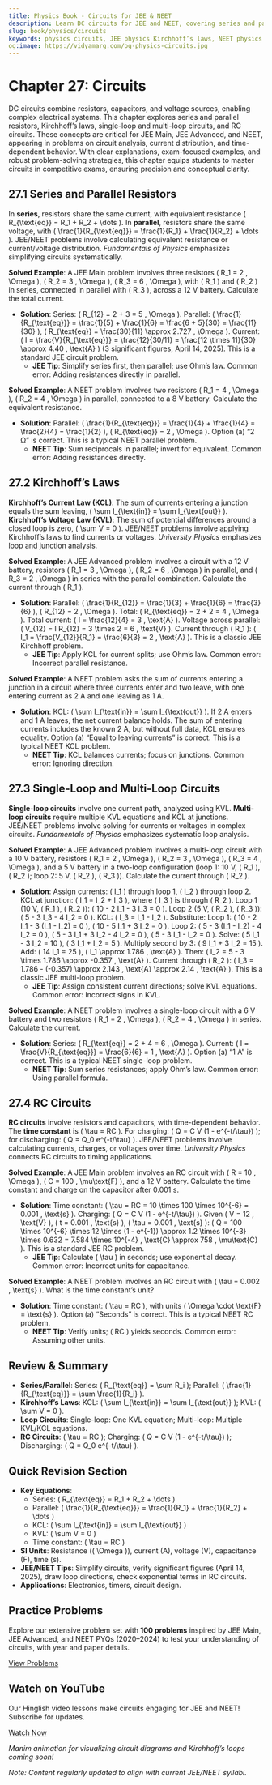 ```yaml
---
title: Physics Book - Circuits for JEE & NEET
description: Learn DC circuits for JEE and NEET, covering series and parallel resistors, Kirchhoff’s laws, loop circuits, and RC circuits, with practice MCQs.
slug: book/physics/circuits
keywords: physics circuits, JEE physics Kirchhoff’s laws, NEET physics RC circuits, current electricity
og:image: https://vidyamarg.com/og-physics-circuits.jpg
---
```


# Chapter 27: Circuits

DC circuits combine resistors, capacitors, and voltage sources, enabling complex electrical systems. This chapter explores series and parallel resistors, Kirchhoff’s laws, single-loop and multi-loop circuits, and RC circuits. These concepts are critical for JEE Main, JEE Advanced, and NEET, appearing in problems on circuit analysis, current distribution, and time-dependent behavior. With clear explanations, exam-focused examples, and robust problem-solving strategies, this chapter equips students to master circuits in competitive exams, ensuring precision and conceptual clarity.

## 27.1 Series and Parallel Resistors

In **series**, resistors share the same current, with equivalent resistance \( R_{\text{eq}} = R_1 + R_2 + \dots \). In **parallel**, resistors share the same voltage, with \( \frac{1}{R_{\text{eq}}} = \frac{1}{R_1} + \frac{1}{R_2} + \dots \). JEE/NEET problems involve calculating equivalent resistance or current/voltage distribution. *Fundamentals of Physics* emphasizes simplifying circuits systematically.

**Solved Example**: A JEE Main problem involves three resistors \( R_1 = 2 \, \Omega \), \( R_2 = 3 \, \Omega \), \( R_3 = 6 \, \Omega \), with \( R_1 \) and \( R_2 \) in series, connected in parallel with \( R_3 \), across a 12 V battery. Calculate the total current.
- **Solution**: Series: \( R_{12} = 2 + 3 = 5 \, \Omega \). Parallel: \( \frac{1}{R_{\text{eq}}} = \frac{1}{5} + \frac{1}{6} = \frac{6 + 5}{30} = \frac{11}{30} \), \( R_{\text{eq}} = \frac{30}{11} \approx 2.727 \, \Omega \). Current: \( I = \frac{V}{R_{\text{eq}}} = \frac{12}{30/11} = \frac{12 \times 11}{30} \approx 4.40 \, \text{A} \) (3 significant figures, April 14, 2025). This is a standard JEE circuit problem.
  - **JEE Tip**: Simplify series first, then parallel; use Ohm’s law. Common error: Adding resistances directly in parallel.

**Solved Example**: A NEET problem involves two resistors \( R_1 = 4 \, \Omega \), \( R_2 = 4 \, \Omega \) in parallel, connected to a 8 V battery. Calculate the equivalent resistance.
- **Solution**: Parallel: \( \frac{1}{R_{\text{eq}}} = \frac{1}{4} + \frac{1}{4} = \frac{2}{4} = \frac{1}{2} \), \( R_{\text{eq}} = 2 \, \Omega \). Option (a) “2 Ω” is correct. This is a typical NEET parallel problem.
  - **NEET Tip**: Sum reciprocals in parallel; invert for equivalent. Common error: Adding resistances directly.

## 27.2 Kirchhoff’s Laws

**Kirchhoff’s Current Law (KCL)**: The sum of currents entering a junction equals the sum leaving, \( \sum I_{\text{in}} = \sum I_{\text{out}} \). **Kirchhoff’s Voltage Law (KVL)**: The sum of potential differences around a closed loop is zero, \( \sum V = 0 \). JEE/NEET problems involve applying Kirchhoff’s laws to find currents or voltages. *University Physics* emphasizes loop and junction analysis.

**Solved Example**: A JEE Advanced problem involves a circuit with a 12 V battery, resistors \( R_1 = 3 \, \Omega \), \( R_2 = 6 \, \Omega \) in parallel, and \( R_3 = 2 \, \Omega \) in series with the parallel combination. Calculate the current through \( R_1 \).
- **Solution**: Parallel: \( \frac{1}{R_{12}} = \frac{1}{3} + \frac{1}{6} = \frac{3}{6} \), \( R_{12} = 2 \, \Omega \). Total: \( R_{\text{eq}} = 2 + 2 = 4 \, \Omega \). Total current: \( I = \frac{12}{4} = 3 \, \text{A} \). Voltage across parallel: \( V_{12} = I R_{12} = 3 \times 2 = 6 \, \text{V} \). Current through \( R_1 \): \( I_1 = \frac{V_{12}}{R_1} = \frac{6}{3} = 2 \, \text{A} \). This is a classic JEE Kirchhoff problem.
  - **JEE Tip**: Apply KCL for current splits; use Ohm’s law. Common error: Incorrect parallel resistance.

**Solved Example**: A NEET problem asks the sum of currents entering a junction in a circuit where three currents enter and two leave, with one entering current as 2 A and one leaving as 1 A.
- **Solution**: KCL: \( \sum I_{\text{in}} = \sum I_{\text{out}} \). If 2 A enters and 1 A leaves, the net current balance holds. The sum of entering currents includes the known 2 A, but without full data, KCL ensures equality. Option (a) “Equal to leaving currents” is correct. This is a typical NEET KCL problem.
  - **NEET Tip**: KCL balances currents; focus on junctions. Common error: Ignoring direction.

## 27.3 Single-Loop and Multi-Loop Circuits

**Single-loop circuits** involve one current path, analyzed using KVL. **Multi-loop circuits** require multiple KVL equations and KCL at junctions. JEE/NEET problems involve solving for currents or voltages in complex circuits. *Fundamentals of Physics* emphasizes systematic loop analysis.

**Solved Example**: A JEE Advanced problem involves a multi-loop circuit with a 10 V battery, resistors \( R_1 = 2 \, \Omega \), \( R_2 = 3 \, \Omega \), \( R_3 = 4 \, \Omega \), and a 5 V battery in a two-loop configuration (loop 1: 10 V, \( R_1 \), \( R_2 \); loop 2: 5 V, \( R_2 \), \( R_3 \)). Calculate the current through \( R_2 \).
- **Solution**: Assign currents: \( I_1 \) through loop 1, \( I_2 \) through loop 2. KCL at junction: \( I_1 = I_2 + I_3 \), where \( I_3 \) is through \( R_2 \). Loop 1 (10 V, \( R_1 \), \( R_2 \)): \( 10 - 2 I_1 - 3 I_3 = 0 \). Loop 2 (5 V, \( R_2 \), \( R_3 \)): \( 5 - 3 I_3 - 4 I_2 = 0 \). KCL: \( I_3 = I_1 - I_2 \). Substitute: Loop 1: \( 10 - 2 I_1 - 3 (I_1 - I_2) = 0 \), \( 10 - 5 I_1 + 3 I_2 = 0 \). Loop 2: \( 5 - 3 (I_1 - I_2) - 4 I_2 = 0 \), \( 5 - 3 I_1 + 3 I_2 - 4 I_2 = 0 \), \( 5 - 3 I_1 - I_2 = 0 \). Solve: \( 5 I_1 - 3 I_2 = 10 \), \( 3 I_1 + I_2 = 5 \). Multiply second by 3: \( 9 I_1 + 3 I_2 = 15 \). Add: \( 14 I_1 = 25 \), \( I_1 \approx 1.786 \, \text{A} \). Then: \( I_2 = 5 - 3 \times 1.786 \approx -0.357 \, \text{A} \). Current through \( R_2 \): \( I_3 = 1.786 - (-0.357) \approx 2.143 \, \text{A} \approx 2.14 \, \text{A} \). This is a classic JEE multi-loop problem.
  - **JEE Tip**: Assign consistent current directions; solve KVL equations. Common error: Incorrect signs in KVL.

**Solved Example**: A NEET problem involves a single-loop circuit with a 6 V battery and two resistors \( R_1 = 2 \, \Omega \), \( R_2 = 4 \, \Omega \) in series. Calculate the current.
- **Solution**: Series: \( R_{\text{eq}} = 2 + 4 = 6 \, \Omega \). Current: \( I = \frac{V}{R_{\text{eq}}} = \frac{6}{6} = 1 \, \text{A} \). Option (a) “1 A” is correct. This is a typical NEET single-loop problem.
  - **NEET Tip**: Sum series resistances; apply Ohm’s law. Common error: Using parallel formula.

## 27.4 RC Circuits

**RC circuits** involve resistors and capacitors, with time-dependent behavior. The **time constant** is \( \tau = RC \). For charging: \( Q = C V (1 - e^{-t/\tau}) \); for discharging: \( Q = Q_0 e^{-t/\tau} \). JEE/NEET problems involve calculating currents, charges, or voltages over time. *University Physics* connects RC circuits to timing applications.

**Solved Example**: A JEE Main problem involves an RC circuit with \( R = 10 \, \Omega \), \( C = 100 \, \mu\text{F} \), and a 12 V battery. Calculate the time constant and charge on the capacitor after 0.001 s.
- **Solution**: Time constant: \( \tau = RC = 10 \times 100 \times 10^{-6} = 0.001 \, \text{s} \). Charging: \( Q = C V (1 - e^{-t/\tau}) \). Given \( V = 12 \, \text{V} \), \( t = 0.001 \, \text{s} \), \( \tau = 0.001 \, \text{s} \): \( Q = 100 \times 10^{-6} \times 12 \times (1 - e^{-1}) \approx 1.2 \times 10^{-3} \times 0.632 = 7.584 \times 10^{-4} \, \text{C} \approx 758 \, \mu\text{C} \). This is a standard JEE RC problem.
  - **JEE Tip**: Calculate \( \tau \) in seconds; use exponential decay. Common error: Incorrect units for capacitance.

**Solved Example**: A NEET problem involves an RC circuit with \( \tau = 0.002 \, \text{s} \). What is the time constant’s unit?
- **Solution**: Time constant: \( \tau = RC \), with units \( \Omega \cdot \text{F} = \text{s} \). Option (a) “Seconds” is correct. This is a typical NEET RC problem.
  - **NEET Tip**: Verify units; \( RC \) yields seconds. Common error: Assuming other units.

## Review & Summary
- **Series/Parallel**: Series: \( R_{\text{eq}} = \sum R_i \); Parallel: \( \frac{1}{R_{\text{eq}}} = \sum \frac{1}{R_i} \).
- **Kirchhoff’s Laws**: KCL: \( \sum I_{\text{in}} = \sum I_{\text{out}} \); KVL: \( \sum V = 0 \).
- **Loop Circuits**: Single-loop: One KVL equation; Multi-loop: Multiple KVL/KCL equations.
- **RC Circuits**: \( \tau = RC \); Charging: \( Q = C V (1 - e^{-t/\tau}) \); Discharging: \( Q = Q_0 e^{-t/\tau} \).

## Quick Revision Section
- **Key Equations**:
  - Series: \( R_{\text{eq}} = R_1 + R_2 + \dots \)
  - Parallel: \( \frac{1}{R_{\text{eq}}} = \frac{1}{R_1} + \frac{1}{R_2} + \dots \)
  - KCL: \( \sum I_{\text{in}} = \sum I_{\text{out}} \)
  - KVL: \( \sum V = 0 \)
  - Time constant: \( \tau = RC \)
- **SI Units**: Resistance (\( \Omega \)), current (A), voltage (V), capacitance (F), time (s).
- **JEE/NEET Tips**: Simplify circuits, verify significant figures (April 14, 2025), draw loop directions, check exponential terms in RC circuits.
- **Applications**: Electronics, timers, circuit design.

## Practice Problems
Explore our extensive problem set with **100 problems** inspired by JEE Main, JEE Advanced, and NEET PYQs (2020–2024) to test your understanding of circuits, with year and paper details.

[View Problems](./problems.md)

<!-- [View Solutions](/books/physics/circuits/solutions) -->

## Watch on YouTube
Our Hinglish video lessons make circuits engaging for JEE and NEET! Subscribe for updates.

[Watch Now](https://www.youtube.com/@VidyaMargbyRaviShankar-w9u) <!-- Update with specific video link when available -->

*Manim animation for visualizing circuit diagrams and Kirchhoff’s loops coming soon!*

*Note: Content regularly updated to align with current JEE/NEET syllabi.*